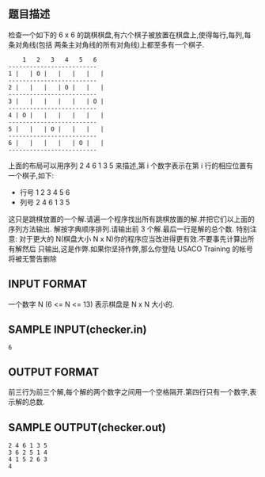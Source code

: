 ## 题目描述

检查一个如下的 6 x 6 的跳棋棋盘,有六个棋子被放置在棋盘上,使得每行,每列,每条对角线(包括
两条主对角线的所有对角线)上都至多有一个棋子.

```
    1   2   3   4   5   6
-------------------------
1 |   | O |   |   |   |   |
-------------------------
2 |   |   |   | O |   |   |
-------------------------
3 |   |   |   |   |   | O |
-------------------------
4 | O |   |   |   |   |   |
-------------------------
5 |   |   | O |   |   |   |
-------------------------
6 |   |   |   |   | O |   |
-------------------------
```


上面的布局可以用序列 2 4 6 1 3 5 来描述,第 i 个数字表示在第 i 行的相应位置有一个棋子,如下:

- 行号 1 2 3 4 5 6
- 列号 2 4 6 1 3 5

这只是跳棋放置的一个解.请遍一个程序找出所有跳棋放置的解.并把它们以上面的序列方法输出.
解按字典顺序排列.请输出前 3 个解.最后一行是解的总个数.
特别注意: 对于更大的 N(棋盘大小 N x N)你的程序应当改进得更有效.不要事先计算出所有解然后
只输出,这是作弊.如果你坚持作弊,那么你登陆 USACO Training 的帐号将被无警告删除

## INPUT FORMAT

一个数字 N (6 <= N <= 13) 表示棋盘是 N x N 大小的.

## SAMPLE INPUT(checker.in)
```
6
```
## OUTPUT FORMAT
前三行为前三个解,每个解的两个数字之间用一个空格隔开.第四行只有一个数字,表示解的总数.
## SAMPLE OUTPUT(checker.out)

```
2 4 6 1 3 5
3 6 2 5 1 4
4 1 5 2 6 3
4
```
